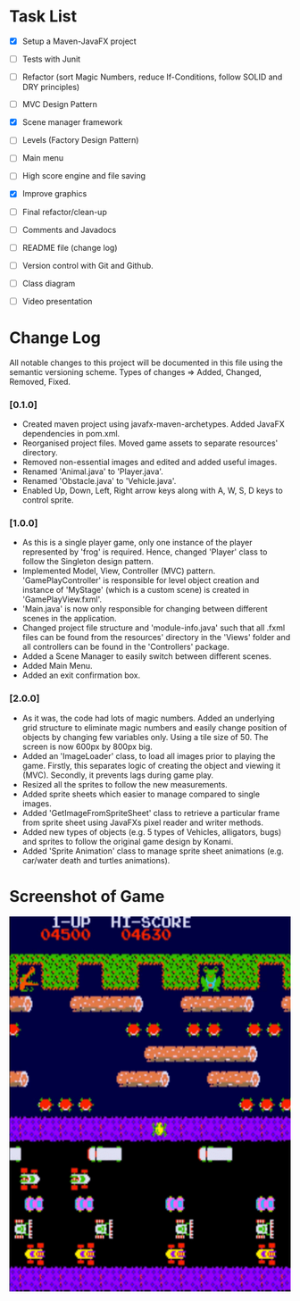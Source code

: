 # Task List
* [x] Setup a Maven-JavaFX project
* [ ] Tests with Junit
* [ ] Refactor (sort Magic Numbers, reduce If-Conditions, follow SOLID and DRY principles)
* [ ] MVC Design Pattern
* [x] Scene manager framework
* [ ] Levels (Factory Design Pattern)
* [ ] Main menu
* [ ] High score engine and file saving
* [x] Improve graphics
* [ ] Final refactor/clean-up
* [ ] Comments and Javadocs
* [ ] README file (change log)
* [ ] Version control with Git and Github.  
* [ ] Class diagram
* [ ] Video presentation


# Change Log
All notable changes to this project will be documented in this file using the semantic versioning scheme.
Types of changes => Added, Changed, Removed, Fixed.

### [0.1.0]
* Created maven project using javafx-maven-archetypes. Added JavaFX dependencies in pom.xml.
* Reorganised project files. Moved game assets to separate resources' directory.
* Removed non-essential images and edited and added useful images.
* Renamed 'Animal.java' to 'Player.java'.
* Renamed 'Obstacle.java' to 'Vehicle.java'.
* Enabled Up, Down, Left, Right arrow keys along with A, W, S, D keys to control sprite.

### [1.0.0]
* As this is a single player game, only one instance of the player represented by 'frog' is required. Hence, changed 'Player' class to follow the Singleton design pattern.
* Implemented Model, View, Controller (MVC) pattern. 'GamePlayController' is responsible for level object creation and instance of 'MyStage' (which is a custom scene) is created in 'GamePlayView.fxml'.
* 'Main.java' is now only responsible for changing between different scenes in the application.
* Changed project file structure and 'module-info.java' such that all .fxml files can be found from the resources' directory in the 'Views' folder and all controllers can be found in the 'Controllers' package. 
* Added a Scene Manager to easily switch between different scenes.
* Added Main Menu. 
* Added an exit confirmation box.

### [2.0.0]
* As it was, the code had lots of magic numbers. Added an underlying grid structure to eliminate magic numbers and easily change position of objects by changing few variables only. 
  Using a tile size of 50. The screen is now 600px by 800px big.
* Added an 'ImageLoader' class, to load all images prior to playing the game. Firstly, this separates logic of creating the object and viewing it (MVC). Secondly, it prevents lags during game play.
* Resized all the sprites to follow the new measurements. 
* Added sprite sheets which easier to manage compared to single images.
* Added 'GetImageFromSpriteSheet' class to retrieve a particular frame from sprite sheet using JavaFXs pixel reader and writer methods.
* Added new types of objects (e.g. 5 types of Vehicles, alligators, bugs) and sprites to follow the original game design by Konami. 
* Added 'Sprite Animation' class to manage sprite sheet animations (e.g. car/water death and turtles animations).



# Screenshot of Game

![Game Screenshot](src/main/resources/p4_group_8_repo/Assets/arcade.png)